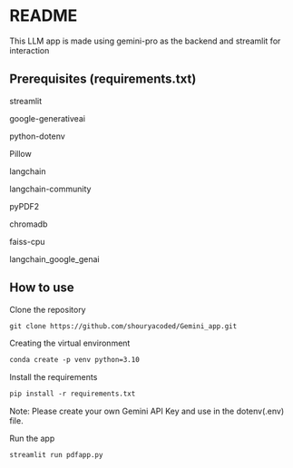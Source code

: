 # README

This LLM app is made using gemini-pro as the backend and streamlit for interaction

## Prerequisites (requirements.txt)

streamlit

google-generativeai

python-dotenv

Pillow

langchain

langchain-community

pyPDF2

chromadb

faiss-cpu

langchain_google_genai

## How to use

Clone the repository
```markdown
git clone https://github.com/shouryacoded/Gemini_app.git
```

Creating the virtual environment
```markdown
conda create -p venv python=3.10
```

Install the requirements
```markdown
pip install -r requirements.txt
```

Note: Please create your own Gemini API Key and use in the dotenv(.env) file.

Run the app
```markdown
streamlit run pdfapp.py

